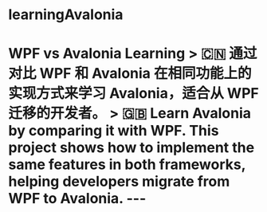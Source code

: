 # learningAvalonia
# WPF vs Avalonia Learning  > 🇨🇳 **通过对比 WPF 和 Avalonia 在相同功能上的实现方式来学习 Avalonia，适合从 WPF 迁移的开发者。**   > 🇬🇧 **Learn Avalonia by comparing it with WPF. This project shows how to implement the same features in both frameworks, helping developers migrate from WPF to Avalonia.**  ---  ##
